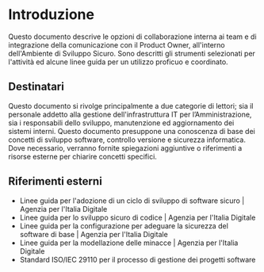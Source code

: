 # Introduzione

Questo documento descrive le opzioni di collaborazione interna ai team e di integrazione della comunicazione con il Product Owner, all'interno dell'Ambiente di Sviluppo Sicuro. Sono descritti gli strumenti selezionati per l'attività ed alcune linee guida per un utilizzo proficuo e coordinato.

## Destinatari

Questo documento si rivolge principalmente a due categorie di lettori; sia il personale addetto alla gestione dell'infrastruttura IT per l’Amministrazione, sia i responsabili dello sviluppo, manutenzione ed aggiornamento dei sistemi interni.
Questo documento presuppone una conoscenza di base dei concetti di sviluppo software, controllo versione e sicurezza informatica. Dove necessario, verranno fornite spiegazioni aggiuntive o riferimenti a risorse esterne per chiarire concetti specifici.

## Riferimenti esterni

* Linee guida per l'adozione di un ciclo di sviluppo di software sicuro | Agenzia per l'Italia Digitale
* Linee guida per lo sviluppo sicuro di codice | Agenzia per l'Italia Digitale
* Linee guida per la configurazione per adeguare la sicurezza del software di base | Agenzia per l'Italia Digitale
* Linee guida per la modellazione delle minacce | Agenzia per l'Italia Digitale
* Standard ISO/IEC 29110 per il processo di gestione dei progetti software
